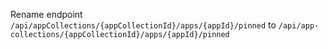 Rename endpoint `/api/appCollections/{appCollectionId}/apps/{appId}/pinned` to
`/api/app-collections/{appCollectionId}/apps/{appId}/pinned`
